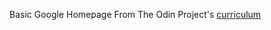 Basic Google Homepage
From The Odin Project's [curriculum](http://www.theodinproject.com/web-development-101/html-css)